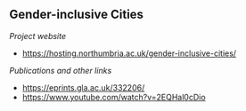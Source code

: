 ## Gender-inclusive Cities
*Project website*
* https://hosting.northumbria.ac.uk/gender-inclusive-cities/

*Publications and other links*
* https://eprints.gla.ac.uk/332206/
* https://www.youtube.com/watch?v=2EQHal0cDio
